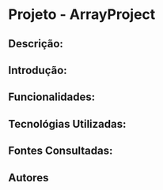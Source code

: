 # Projeto - ArrayProject

## Descrição:

## Introdução:

## Funcionalidades:

## Tecnológias Utilizadas:

## Fontes Consultadas:

## Autores

